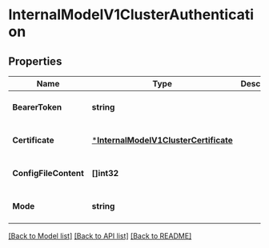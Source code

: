 # InternalModelV1ClusterAuthentication

## Properties
Name | Type | Description | Notes
------------ | ------------- | ------------- | -------------
**BearerToken** | **string** |  | [optional] [default to null]
**Certificate** | [***InternalModelV1ClusterCertificate**](internal_model_v1_cluster.Certificate.md) |  | [optional] [default to null]
**ConfigFileContent** | **[]int32** |  | [optional] [default to null]
**Mode** | **string** |  | [optional] [default to null]

[[Back to Model list]](../README.md#documentation-for-models) [[Back to API list]](../README.md#documentation-for-api-endpoints) [[Back to README]](../README.md)



